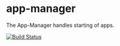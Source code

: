 app-manager
===========

The App-Manager handles starting of apps.

[![Build Status](https://travis-ci.org/cloudfoundry-incubator/app-manager.svg)](https://travis-ci.org/cloudfoundry-incubator/app-manager)
